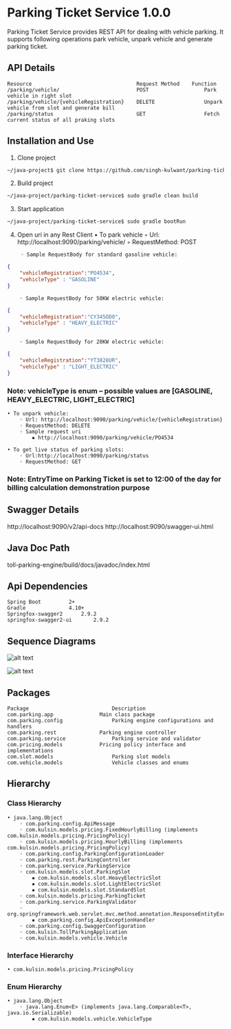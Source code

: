 # Parking Ticket Service 1.0.0

Parking Ticket Service provides REST API for dealing with vehicle parking. It supports following operations park vehicle, unpark vehicle and generate parking ticket.


## API Details
```
Resource                                  Request Method	Function
/parking/vehicle/                         POST                  Park vehicle in right slot
/parking/vehicle/{vehicleRegistration}    DELETE                Unpark vehicle from slot and generate bill
/parking/status                           GET                   Fetch current status of all praking slots
```

## Installation and Use

1. Clone project
```bash
~/java-project$ git clone https://github.com/singh-kulwant/parking-ticket-service.git
```
2. Build project
```bash
~/java-project/parking-ticket-service$ sudo gradle clean build
```
3. Start application
```bash
~/java-project/parking-ticket-service$ sudo gradle bootRun
```
4. Open uri in any Rest Client
    • To park vehicle
        ◦ Url: http://localhost:9090/parking/vehicle/
        ◦ RequestMethod: POST
	
        ◦ Sample RequestBody for standard gasoline vehicle: 

```json
{
	"vehicleRegistration":"PO4534",
	"vehicleType" : "GASOLINE"
}
```
      
        ◦ Sample RequestBody for 50KW electric vehicle:
```json
{
	"vehicleRegistration":"CY345OD0",
	"vehicleType" : "HEAVY_ELECTRIC"
}
```      
        ◦ Sample RequestBody for 20KW electric vehicle: 
```json
{
	"vehicleRegistration":"YT3828UR",
	"vehicleType" : "LIGHT_ELECTRIC"
}
```
### Note: vehicleType is enum – possible values are [GASOLINE, HEAVY_ELECTRIC, LIGHT_ELECTRIC]
    • To unpark vehicle:
        ◦ Url: http://localhost:9090/parking/vehicle/{vehicleRegistration}
        ◦ RequestMethod: DELETE
        ◦ Sample request uri
            ▪ http://localhost:9090/parking/vehicle/PO4534
	    
    • To get live status of parking slots:
        ◦ Url:http://localhost:9090/parking/status
        ◦ RequestMethod: GET
### Note: EntryTime on Parking Ticket is set to 12:00 of the day for billing calculation demonstration purpose 


## Swagger Details
http://localhost:9090/v2/api-docs
http://localhost:9090/swagger-ui.html

## Java Doc Path
toll-parking-engine/build/docs/javadoc/index.html

## Api Dependencies

```
Spring Boot			2+
Gradle 				4.10+
Springfox-swagger2		2.9.2
springfox-swagger2-ui		2.9.2
```

## Sequence Diagrams

![alt text](https://github.com/singh-kulwant/parking-ticket-service/blob/master/src/main/resources/Vehicle-Park-Sequence-Diagram.png)

![alt text](https://github.com/singh-kulwant/parking-ticket-service/blob/master/src/main/resources/Vehicle-Unpark-Sequence-Diagram.png)


## Packages

```
Package                           Description
com.parking.app 	          Main class package
com.parking.config                Parking engine configurations and handlers
com.parking.rest 	          Parking engine controller
com.parking.service               Parking service and validator
com.pricing.models 	          Pricing policy interface and implementations
com.slot.models                   Parking slot models
com.vehicle.models                Vehicle classes and enums
```


## Hierarchy
### Class Hierarchy
    • java.lang.Object
        ◦ com.parking.config.ApiMessage
        ◦ com.kulsin.models.pricing.FixedHourlyBilling (implements com.kulsin.models.pricing.PricingPolicy)
        ◦ com.kulsin.models.pricing.HourlyBilling (implements com.kulsin.models.pricing.PricingPolicy)
        ◦ com.parking.config.ParkingConfigurationLoader
        ◦ com.parking.rest.ParkingController
        ◦ com.parking.service.ParkingService
        ◦ com.kulsin.models.slot.ParkingSlot
            ▪ com.kulsin.models.slot.HeavyElectricSlot
            ▪ com.kulsin.models.slot.LightElectricSlot
            ▪ com.kulsin.models.slot.StandardSlot
        ◦ com.kulsin.models.pricing.ParkingTicket
        ◦ com.parking.service.ParkingValidator
        ◦ org.springframework.web.servlet.mvc.method.annotation.ResponseEntityExceptionHandler
            ▪ com.parking.config.ApiExceptionHandler
        ◦ com.parking.config.SwaggerConfiguration
        ◦ com.kulsin.TollParkingApplication
        ◦ com.kulsin.models.vehicle.Vehicle

### Interface Hierarchy
    • com.kulsin.models.pricing.PricingPolicy
### Enum Hierarchy
    • java.lang.Object
        ◦ java.lang.Enum<E> (implements java.lang.Comparable<T>, java.io.Serializable)
            ▪ com.kulsin.models.vehicle.VehicleType
